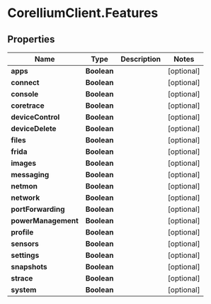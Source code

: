 # CorelliumClient.Features

## Properties

Name | Type | Description | Notes
------------ | ------------- | ------------- | -------------
**apps** | **Boolean** |  | [optional] 
**connect** | **Boolean** |  | [optional] 
**console** | **Boolean** |  | [optional] 
**coretrace** | **Boolean** |  | [optional] 
**deviceControl** | **Boolean** |  | [optional] 
**deviceDelete** | **Boolean** |  | [optional] 
**files** | **Boolean** |  | [optional] 
**frida** | **Boolean** |  | [optional] 
**images** | **Boolean** |  | [optional] 
**messaging** | **Boolean** |  | [optional] 
**netmon** | **Boolean** |  | [optional] 
**network** | **Boolean** |  | [optional] 
**portForwarding** | **Boolean** |  | [optional] 
**powerManagement** | **Boolean** |  | [optional] 
**profile** | **Boolean** |  | [optional] 
**sensors** | **Boolean** |  | [optional] 
**settings** | **Boolean** |  | [optional] 
**snapshots** | **Boolean** |  | [optional] 
**strace** | **Boolean** |  | [optional] 
**system** | **Boolean** |  | [optional] 


